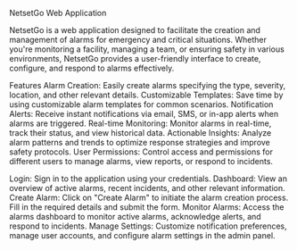 NetsetGo Web Application

NetsetGo is a web application designed to facilitate the creation and management of alarms for emergency and critical situations. Whether you're monitoring a facility, managing a team, or ensuring safety in various environments, NetsetGo provides a user-friendly interface to create, configure, and respond to alarms effectively.

Features
Alarm Creation: Easily create alarms specifying the type, severity, location, and other relevant details.
Customizable Templates: Save time by using customizable alarm templates for common scenarios.
Notification Alerts: Receive instant notifications via email, SMS, or in-app alerts when alarms are triggered.
Real-time Monitoring: Monitor alarms in real-time, track their status, and view historical data.
Actionable Insights: Analyze alarm patterns and trends to optimize response strategies and improve safety protocols.
User Permissions: Control access and permissions for different users to manage alarms, view reports, or respond to incidents.

Login: Sign in to the application using your credentials.
Dashboard: View an overview of active alarms, recent incidents, and other relevant information.
Create Alarm: Click on "Create Alarm" to initiate the alarm creation process. Fill in the required details and submit the form.
Monitor Alarms: Access the alarms dashboard to monitor active alarms, acknowledge alerts, and respond to incidents.
Manage Settings: Customize notification preferences, manage user accounts, and configure alarm settings in the admin panel.
